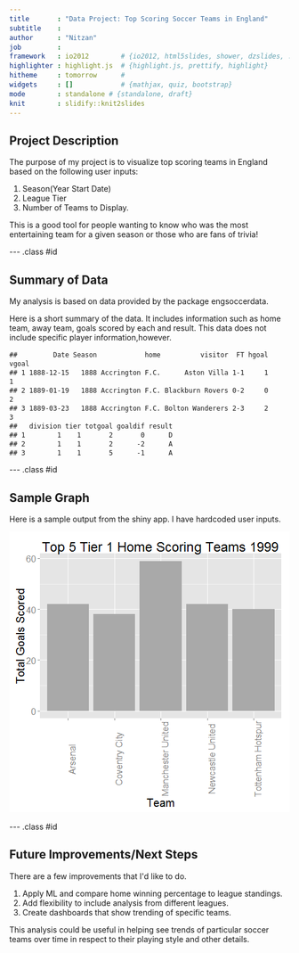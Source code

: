 ```yaml
---
title       : "Data Project: Top Scoring Soccer Teams in England"
subtitle    : 
author      : "Nitzan"
job         : 
framework   : io2012        # {io2012, html5slides, shower, dzslides, ...}
highlighter : highlight.js  # {highlight.js, prettify, highlight}
hitheme     : tomorrow      # 
widgets     : []            # {mathjax, quiz, bootstrap}
mode        : standalone # {standalone, draft}
knit        : slidify::knit2slides
---
```


## Project Description

The purpose of my project is to visualize top scoring teams in England based on the following user inputs:

1. Season(Year Start Date)
2. League Tier
3. Number of Teams to Display.

This is a good tool for people wanting to know who was the most entertaining team for a given season or those who are fans of trivia!

--- .class #id 

## Summary of Data

My analysis is based on data provided by the package engsoccerdata.

Here is a short summary of the data. It includes information such as home team, away team, goals scored by each and result. This data does not include specific player information,however.


```
##         Date Season            home          visitor  FT hgoal vgoal
## 1 1888-12-15   1888 Accrington F.C.      Aston Villa 1-1     1     1
## 2 1889-01-19   1888 Accrington F.C. Blackburn Rovers 0-2     0     2
## 3 1889-03-23   1888 Accrington F.C. Bolton Wanderers 2-3     2     3
##   division tier totgoal goaldif result
## 1        1    1       2       0      D
## 2        1    1       2      -2      A
## 3        1    1       5      -1      A
```

--- .class #id 

## Sample Graph

Here is a sample output from the shiny app. I have hardcoded user inputs.

![plot of chunk unnamed-chunk-2](assets/fig/unnamed-chunk-2-1.png) 

--- .class #id 


## Future Improvements/Next Steps

There are a few improvements that I'd like to do.

1. Apply ML and compare home winning percentage to league standings.
2. Add flexibility to include analysis from different leagues.
3. Create dashboards that show trending of specific teams.

This analysis could be useful in helping see trends of particular soccer teams over time in respect to their playing style and other details.






